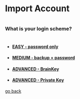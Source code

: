 # Import Account
#
#
#
#
### What is your login scheme?
#
 * #### [EASY - password only](import-password.md)
 * #### [MEDIUM - backup + password](import-backup.md)
 * #### [ADVANCED - BrainKey](import-brainkey.md)
 * #### [ADVANCED - Private Key](import-privkey.md)
 
 [go back](no-cookie.md)
